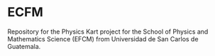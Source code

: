 # ECFM
Repository for the Physics Kart project for the School of Physics and Mathematics Science (EFCM) from Universidad de San Carlos de Guatemala.

